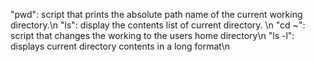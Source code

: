 "pwd": script that prints the absolute path name of the current working directory.\n
"ls": display the contents list of current directory. \n
"cd ~": script that changes the working to the users home directory\n
"ls -l": displays current directory contents in a long format\n
